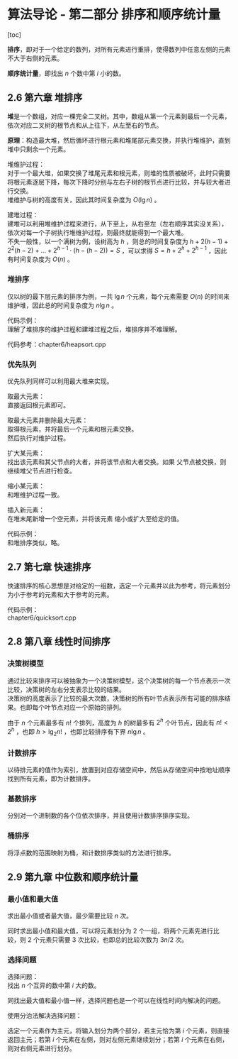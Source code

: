 # 算法导论 - 第二部分 排序和顺序统计量

[toc]

**排序**，即对于一个给定的数列，对所有元素进行重排，使得数列中任意左侧的元素不大于右侧的元素。  

**顺序统计量**，即找出 $n$ 个数中第 $i$ 小的数。  

## 2.6 第六章 堆排序

**堆**是一个数组，对应一棵完全二叉树。其中，数组从第一个元素到最后一个元素，依次对应二叉树的根节点和从上往下，从左至右的节点。  

**原理**：构造最大堆，然后循环进行根元素和堆尾部元素交换，并执行堆维护，直到堆中只剩余一个元素。  

堆维护过程：  
对于一个最大堆，如果交换了堆尾元素和根元素，则堆的性质被破坏，此时只需要将根元素逐层下降，每次下降时分别与左右子树的根节点进行比较，并与较大者进行交换。  
堆维护与树的高度有关，因此其时间复杂度为 $O(\lg n)$ 。  

建堆过程：  
建堆可以利用堆维护过程来进行，从下至上，从右至左（左右顺序其实没关系），依次对每一个子树执行堆维护过程，则最终就能得到一个最大堆。  
不失一般性，以一个满树为例，设树高为 $h$ ，则总的时间复杂度为 $h + 2 (h-1) + 2^2(h-2)+...+2^{h-1}\cdot (h-(h-2))=S$ ，可以求得 $S=h+2^h+2^{h-1}$ ，因此有时间复杂度为 $O(n)$ 。  

### 堆排序

仅以树的最下层元素的排序为例，一共 $\lg n$ 个元素，每个元素需要 $O(n)$ 的时间来维护堆，因此总的时间复杂度为 $n\lg n$ 。  

代码示例：  
理解了堆排序的维护过程和建堆过程之后，堆排序并不难理解。  

代码参考：chapter6/heapsort.cpp

### 优先队列

优先队列同样可以利用最大堆来实现。  

取最大元素：  
直接返回根元素即可。  

取最大元素并删除最大元素：  
取得根元素，并将最后一个元素和根元素交换。  
然后执行对维护过程。

扩大某元素：  
找出该元素和其父节点的大者，并将该节点和大者交换。如果
父节点被交换，则继续堆父节点进行检查。  

缩小某元素：  
和堆维护过程一致。  

插入新元素：  
在堆末尾新增一个空元素，并将该元素
缩小或扩大至给定的值。  

代码示例：  
和堆排序类似，略。  

## 2.7 第七章 快速排序

快速排序的核心思想是对给定的一组数，选定一个元素并以此为参考，将元素划分为小于参考的元素和大于参考的元素。  

代码示例：  
chapter6/quicksort.cpp

## 2.8 第八章 线性时间排序

### 决策树模型

通过比较来排序可以被抽象为一个决策树模型，这个决策树的每一个节点表示一次比较，决策树的左右分支表示比较的结果。  
决策树的高度表示了比较的最大次数，决策树的所有叶节点表示所有可能的排序结果。也即每个叶节点对应一个原始的排列。  

由于 $n$ 个元素最多有 $n!$ 个排列，高度为 $h$ 的树最多有 $2^h$ 个叶节点，因此有 $n! < 2^h$ ，也即 $h>\lg_2 n!$ ，也即比较排序有下界 $n\lg n$ 。  

### 计数排序

以待排元素的值作为索引，放置到对应存储空间中，然后从存储空间中按地址顺序找到所有元素，即为计数排序。  

### 基数排序

分别对一个进制数的各个位依次排序，并且使用计数排序排序实现。  

### 桶排序

将浮点数的范围映射为桶，和计数排序类似的方法进行排序。  

## 2.9 第九章 中位数和顺序统计量

### 最小值和最大值

求出最小值或者最大值，最少需要比较 $n$ 次。  

同时求出最小值和最大值，可以将元素划分为 $2$ 个一组，将两个元素先进行比较，则 $2$ 个元素只需要 $3$ 次比较，也即总的比较次数为 $3n/2$ 次。  

### 选择问题

选择问题：  
找出 $n$ 个互异的数中第 $i$ 大的数。  

同找出最大值和最小值一样，选择问题也是一个可以在线性时间内解决的问题。  

使用分治法解决选择问题：  

选定一个元素作为主元，将输入划分为两个部分，若主元恰为第 $i$ 个元素，则直接返回主元；若第 $i$ 个元素在左侧，则对左侧元素继续划分；若第 $i$ 个元素在右侧，则对右侧元素进行划分。  


